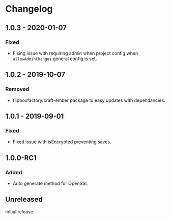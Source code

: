 Changelog
=========
## 1.0.3 - 2020-01-07
### Fixed
- Fixing issue with requiring admin when project config when `allowAdminChanges` general config is set.

## 1.0.2 - 2019-10-07
### Removed
- flipboxfactory/craft-ember package to easy updates with dependancies.

## 1.0.1 - 2019-09-01
### Fixed
- Fixed issue with isEncrypted preventing saves.

## 1.0.0-RC1
### Added
- Auto generate method for OpenSSL

## Unreleased
Initial release.
